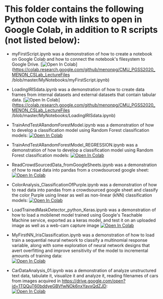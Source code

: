# This folder contains the following Python code with links to open in Google Colab, in addition to R scripts (not listed below): 

* myFirstScript.ipynb was a demonstration of how to create a notebook on Google Colab and how to connect the notebook's filesystem to Google Drive. 
[![Open In Colab](https://colab.research.google.com/assets/colab-badge.svg)](https://colab.research.google.com/github/menonpg/CMU_PGSS2020_MENON_CSLab_LectureFiles
/blob/master/MyNotebooks/myFirstScript.ipynb)

* LoadingIRISdata.ipynb was a demonstration of how to create data frames from internal datasets and external datasets that contain tabular data.
[![Open In Colab](https://colab.research.google.com/assets/colab-badge.svg)](https://colab.research.google.com/github/menonpg/CMU_PGSS2020_MENON_CSLab_LectureFiles
/blob/master/MyNotebooks/LoadingIRISdata.ipynb)

* TrainAndTestARandomForestModel.ipynb was a demonstration of how to develop a classification model using Random Forest classification models:
[![Open In Colab](https://colab.research.google.com/assets/colab-badge.svg)](https://colab.research.google.com/github/menonpg/CMU_PGSS2020_MENON_CSLab_LectureFiles/blob/master/MyNotebooks/TrainAndTestARandomForestModel.ipynb)

* TrainAndTestARandomForestModel_REGRESSION.ipynb was a demonstration of how to develop a classification model using Random Forest classification models:
[![Open In Colab](https://colab.research.google.com/assets/colab-badge.svg)](https://colab.research.google.com/github/menonpg/CMU_PGSS2020_MENON_CSLab_LectureFiles/blob/master/MyNotebooks/TrainAndTestARandomForestModel_REGRESSION.ipynb)

* ReadCrowdSourcedData_fromGoogleSheets.ipynb was a demonstration of how to read data into pandas from a crowdsourced google sheet:
[![Open In Colab](https://colab.research.google.com/assets/colab-badge.svg)](https://colab.research.google.com/github/menonpg/CMU_PGSS2020_MENON_CSLab_LectureFiles/blob/master/MyNotebooks/ReadCrowdSourcedData_fromGoogleSheets.ipynb)

* ColorAnalysis_ClassificationOfPurple.ipynb was a demonstration of how to read data into pandas from a crowdsourced google sheet and classify the color Purple using linear as well as non-linear (kNN) classification models:
[![Open In Colab](https://colab.research.google.com/assets/colab-badge.svg)](https://colab.research.google.com/github/menonpg/CMU_PGSS2020_MENON_CSLab_LectureFiles/blob/master/MyNotebooks/ColorAnalysis_ClassificationOfPurple.ipynb)

* LoadTrainedMaskDetector_python_Keras.ipynb was a demonstration of how to load a mobilenet model trained using Google's Teachable Machine service, exported as a keras model, and test it on an uploaded image as well as a web-cam capture image
[![Open In Colab](https://colab.research.google.com/assets/colab-badge.svg)](https://colab.research.google.com/github/menonpg/CMU_PGSS2020_MENON_CSLab_LectureFiles/blob/master/MyNotebooks/LoadTrainedMaskDetector_python_Keras.ipynb)

* MyFirstNN_IrisClassification.ipynb was a demonstration of how to load train a sequential neural network to classify a multinomial response variable, along with some exploration of neural network designs that avert overfitting and improve sensitivity of the model to incremental amounts of training data:  
[![Open In Colab](https://colab.research.google.com/assets/colab-badge.svg)](https://colab.research.google.com/github/menonpg/CMU_PGSS2020_MENON_CSLab_LectureFiles/blob/master/MyNotebooks/MyFirstNN_IrisClassification.ipynb)

* CarDataAnalysis_01.ipynb was a demonstration of analyze unstructured text data, tabulate it, visualize it and analyze it, reading filenames of cars from images acquired in https://drive.google.com/open?id=1TQQuT60bddyeGBVfwNOk6nxYavxQdZJD:  
[![Open In Colab](https://colab.research.google.com/assets/colab-badge.svg)](https://colab.research.google.com/github/menonpg/CMU_PGSS2020_MENON_CSLab_LectureFiles/blob/master/MyNotebooks/CarDataAnalysis_01.ipynb)




